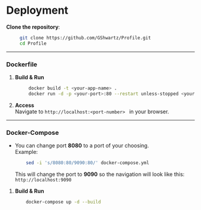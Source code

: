 
# Deployment 
**Clone the repository**:
   ```bash
        git clone https://github.com/GShwartz/Profile.git
        cd Profile
   ```

---
### Dockerfile
1. **Build & Run**
   ```bash
        docker build -t <your-app-name> .
        docker run -d -p <your-port>:80 --restart unless-stopped <your-app-name>
   ```

2. **Access** 
    <br />
    Navigate to ```http://localhost:<port-number> ``` in your browser.

---
### Docker-Compose
* You can change port **8080** to a port of your choosing. <br />
Example:
    ```bash
        sed -i 's/8080:80/9090:80/' docker-compose.yml
    ```
    This will change the port to **9090** so the navigation will look like this: ```http://localhost:9090```

1. **Build & Run**
    ```bash
        docker-compose up -d --build
    ```

